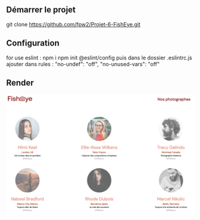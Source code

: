 ## Démarrer le projet
git clone https://github.com/fpw2/Projet-6-FishEye.git


## Configuration
for use eslint :
npm i
npm init @eslint/config
puis dans le dossier .eslintrc.js ajouter dans rules :
"no-undef": "off",
"no-unused-vars": "off"  

## Render
![Alt text](assets/fisheye.png)

